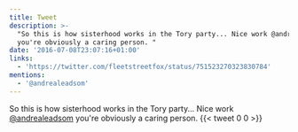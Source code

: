 ```yaml
---
title: Tweet
description: >-
  "So this is how sisterhood works in the Tory party... Nice work @andrealeadsom
  you're obviously a caring person. "
date: '2016-07-08T23:07:16+01:00'
links:
  - 'https://twitter.com/fleetstreetfox/status/751523270323830784'
mentions:
  - '@andrealeadsom'
---
```

So this is how sisterhood works in the Tory party... Nice work [@andrealeadsom](https://twitter.com/@andrealeadsom) you're obviously a caring person. 
      {{< tweet 0 0 >}}
    
